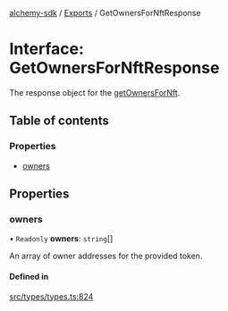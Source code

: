 [alchemy-sdk](../README.md) / [Exports](../modules.md) / GetOwnersForNftResponse

# Interface: GetOwnersForNftResponse

The response object for the [getOwnersForNft](../classes/NftNamespace.md#getownersfornft).

## Table of contents

### Properties

- [owners](GetOwnersForNftResponse.md#owners)

## Properties

### owners

• `Readonly` **owners**: `string`[]

An array of owner addresses for the provided token.

#### Defined in

[src/types/types.ts:824](https://github.com/alchemyplatform/alchemy-sdk-js/blob/aeb51c8/src/types/types.ts#L824)
